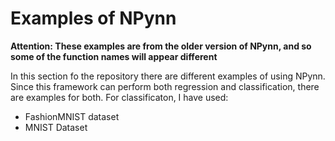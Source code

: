 # Examples of NPynn
**Attention: These examples are from the older version of NPynn, and so some of the function names will appear different**

In this section fo the repository there are different examples of using NPynn. Since this framework can perform both regression and classification, there are examples for both.
For classificaton, I have used:
 - FashionMNIST dataset
 - MNIST Dataset

